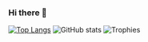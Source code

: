 ### Hi there 👋

<!--
**arildyk/arildyk** is a ✨ _special_ ✨ repository because its `README.md` (this file) appears on your GitHub profile.

Here are some ideas to get you started:

- 🔭 I’m currently working on ...
- 🌱 I’m currently learning ...
- 👯 I’m looking to collaborate on ...
- 🤔 I’m looking for help with ...
- 💬 Ask me about ...
- 📫 How to reach me: ...
- 😄 Pronouns: ...
- ⚡ Fun fact: ...
-->

[![Top Langs](https://github-readme-stats.vercel.app/api/top-langs/?username=arildyk&layout=compact&hide_border=true&bg_color=white&icon_color=1DB954&title_color=191414)](https://github.com/arildyk/github-readme-stats)
![GitHub stats](https://github-readme-stats.vercel.app/api?username=arildyk&show_icons=true&hide_border=true&bg_color=white&icon_color=1DB954&title_color=191414)
![Trophies](https://github-profile-trophy.vercel.app/?username=arildyk&column=6&hide_border=true&rank=SSS,SS,S,AAA,AA,A,B,C)

